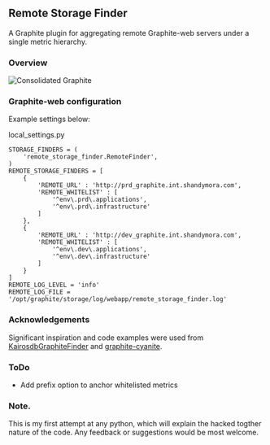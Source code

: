 ## Remote Storage Finder

A Graphite plugin for aggregating remote Graphite-web servers under a single metric hierarchy.

### Overview

![Consolidated Graphite](http://gitlab.shandymora.com/andy/remote_storage_finder/raw/master/images/consolidated_graphite.png)

### Graphite-web configuration
Example settings below:

local_settings.py
```
STORAGE_FINDERS = (
    'remote_storage_finder.RemoteFinder',
)
REMOTE_STORAGE_FINDERS = [
    {
        'REMOTE_URL' : 'http://prd_graphite.int.shandymora.com',
        'REMOTE_WHITELIST' : [
            '^env\.prd\.applications',
            '^env\.prd\.infrastructure'
        ]
    },
    {
        'REMOTE_URL' : 'http://dev_graphite.int.shandymora.com',
        'REMOTE_WHITELIST' : [
            '^env\.dev\.applications',
            '^env\.dev\.infrastructure'
        ]
    }
]
REMOTE_LOG_LEVEL = 'info'
REMOTE_LOG_FILE = '/opt/graphite/storage/log/webapp/remote_storage_finder.log'
```
### Acknowledgements
Significant inspiration and code examples were used from [KairosdbGraphiteFinder](https://github.com/Lastik/KairosdbGraphiteFinder)
and [graphite-cyanite](https://github.com/brutasse/graphite-cyanite).  

### ToDo
  * Add prefix option to anchor whitelisted metrics

### Note.
This is my first attempt at any python, which will explain the hacked togther nature of the code.  Any feedback or suggestions would be most welcome.
